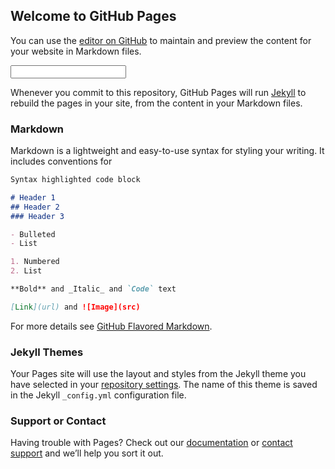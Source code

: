 <script>
  
  
var stringMaxLine = 55;

function splitText(t, w){
 var lines = [];
 t = t.split(' ');
 var curline = '', testline;
 for(var i = 0; i < t.length; i++){
  testline = curline + t[i] + ' ';
  if(testline.length > w){
   lines.push(curline);
   curline = t[i] + ' ';
  } else {
   curline = testline;
  }
 }
 return lines.length === 0 ? [t.join(' ')] : lines.concat([curline]);
}

function normalizeNumber(n){
	n = parseInt(n);
	return n < 10 ? '0' + n : '' + n;
}

var sbvReg = /(\d+)\:(\d+)\:(\d+)\.(\d+)\,(\d+)\:(\d+)\:(\d+)\.(\d+)\n(.+)/;
var sbvRegGlobal = /(\d+)\:(\d+)\:(\d+)\.(\d+)\,(\d+)\:(\d+)\:(\d+)\.(\d+)\n(.+)/g;

function sbvToSrt(str, i){
 str = str.match(sbvReg);

 return (
`${i+1}
${normalizeNumber(str[1])}:${str[2]}:${str[3]},${str[4]} --> ${normalizeNumber(str[5])}:${str[6]}:${str[7]},${str[8]}
${splitText(str[9], stringMaxLine).join('\n')}`
 );
}

var srt = sub.match(sbvRegGlobal).map(sbvToSrt).join('\n\n');
</script>

## Welcome to GitHub Pages

You can use the [editor on GitHub](https://github.com/keyten/sbv-to-srt/edit/master/README.md) to maintain and preview the content for your website in Markdown files.

<input type="text" />

Whenever you commit to this repository, GitHub Pages will run [Jekyll](https://jekyllrb.com/) to rebuild the pages in your site, from the content in your Markdown files.

### Markdown

Markdown is a lightweight and easy-to-use syntax for styling your writing. It includes conventions for

```markdown
Syntax highlighted code block

# Header 1
## Header 2
### Header 3

- Bulleted
- List

1. Numbered
2. List

**Bold** and _Italic_ and `Code` text

[Link](url) and ![Image](src)
```

For more details see [GitHub Flavored Markdown](https://guides.github.com/features/mastering-markdown/).

### Jekyll Themes

Your Pages site will use the layout and styles from the Jekyll theme you have selected in your [repository settings](https://github.com/keyten/sbv-to-srt/settings). The name of this theme is saved in the Jekyll `_config.yml` configuration file.

### Support or Contact

Having trouble with Pages? Check out our [documentation](https://help.github.com/categories/github-pages-basics/) or [contact support](https://github.com/contact) and we’ll help you sort it out.
